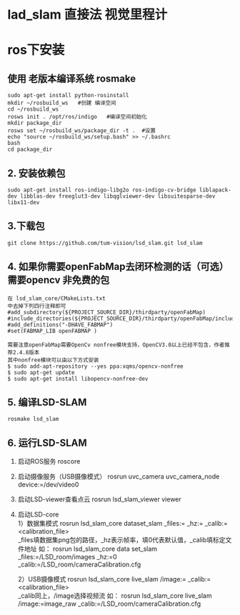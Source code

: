 # lad_slam 直接法 视觉里程计

# ros下安装
## 使用 老版本编译系统 rosmake
    sudo apt-get install python-rosinstall  
    mkdir ~/rosbuild_ws   #创建 编译空间
    cd ~/rosbuild_ws  
    rosws init . /opt/ros/indigo   #编译空间初始化
    mkdir package_dir  
    rosws set ~/rosbuild_ws/package_dir -t .  #设置
    echo "source ~/rosbuild_ws/setup.bash" >> ~/.bashrc  
    bash  
    cd package_dir 
## 2. 安装依赖包 
    sudo apt-get install ros-indigo-libg2o ros-indigo-cv-bridge liblapack-dev libblas-dev freeglut3-dev libqglviewer-dev libsuitesparse-dev libx11-dev  
## 3.下载包
    git clone https://github.com/tum-vision/lsd_slam.git lsd_slam  
## 4. 如果你需要openFabMap去闭环检测的话（可选） 需要opencv 非免费的包
    在 lsd_slam_core/CMakeLists.txt  
    中去掉下列四行注释即可
    #add_subdirectory(${PROJECT_SOURCE_DIR}/thirdparty/openFabMap)  
    #include_directories(${PROJECT_SOURCE_DIR}/thirdparty/openFabMap/include)  
    #add_definitions("-DHAVE_FABMAP")  
    #set(FABMAP_LIB openFABMAP )  
    
    需要注意openFabMap需要OpenCv nonfree模块支持，OpenCV3.0以上已经不包含，作者推荐2.4.8版本
    其中nonfree模块可以由以下方式安装
    $ sudo add-apt-repository --yes ppa:xqms/opencv-nonfree  
    $ sudo apt-get update  
    $ sudo apt-get install libopencv-nonfree-dev  
    
## 5. 编译LSD-SLAM
    rosmake lsd_slam  
## 6. 运行LSD-SLAM
1. 启动ROS服务               roscore  
2. 启动摄像服务（USB摄像模式）  rosrun uvc_camera uvc_camera_node device:=/dev/video0  
3. 启动LSD-viewer查看点云     rosrun lsd_slam_viewer viewer  
4. 启动LSD-core  
   1）数据集模式
   rosrun lsd_slam_core dataset_slam _files:=<files> _hz:=<hz> _calib:=<calibration_file>  
   _files填数据集png包的路径，_hz表示帧率，填0代表默认值，_calib填标定文件地址 
   如：
   rosrun lsd_slam_core data
   set_slam _files:=<your path>/LSD_room/images _hz:=0 _calib:=<your path>/LSD_room/cameraCalibration.cfg  
  
   2）USB摄像模式
   rosrun lsd_slam_core live_slam /image:=<yourstreamtopic> _calib:=<calibration_file>  
   _calib同上，/image选择视频流 
   如：
   rosrun lsd_slam_core live_slam /image:=image_raw _calib:=<your path>/LSD_room/cameraCalibration.cfg 
  
  
  
